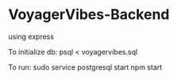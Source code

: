 # VoyagerVibes-Backend

using express



To initialize db:
psql < voyagervibes.sql

To run: 
sudo service postgresql start
npm start